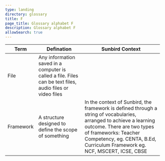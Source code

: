 ```yaml
---
type: landing
directory: glossary
title: F
page_title: Glossary alphabet F
description: Glossary alphabet F
allowSearch: true
---
```

Term | Defination |Sunbird Context
-----|------------|-----------------
File  |Any information saved in a computer is called a file. Files can be text files, audio files or video files  |
Framework |A structure designed to define the scope of something   |In the context of Sunbird, the framework is defined through a string of vocabularies, arranged to achieve a learning outcome. There are two types of frameworks: Teacher Competency, eg. CENTA, B.Ed, Curriculum Framework  eg. NCF, MSCERT, ICSE, CBSE

